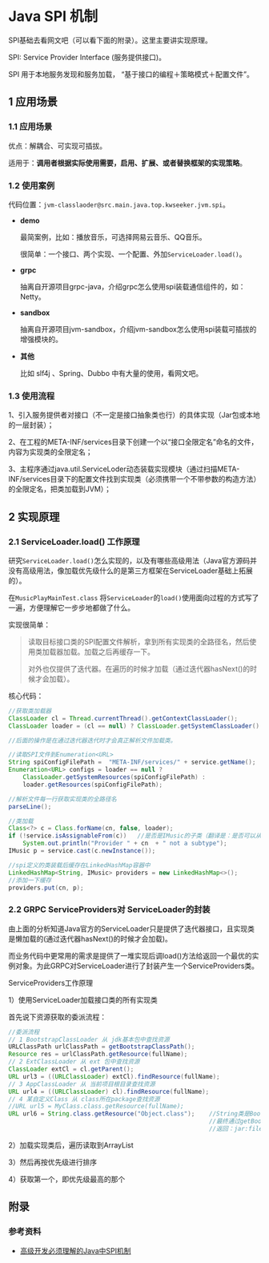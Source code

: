 # Java SPI 机制

SPI基础去看网文吧（可以看下面的附录）。这里主要讲实现原理。

SPI: Service Provider Interface (服务提供接口)。

SPI 用于本地服务发现和服务加载， “基于接口的编程＋策略模式＋配置文件”。



## 1 应用场景

### 1.1 应用场景

优点：解耦合、可实现可插拔。

适用于：**调用者根据实际使用需要，启用、扩展、或者替换框架的实现策略**。

### 1.2 使用案例

代码位置：`jvm-classlaoder@src.main.java.top.kwseeker.jvm.spi`。

+ **demo** 

  最简案例，比如：播放音乐，可选择网易云音乐、QQ音乐。

  很简单：一个接口、两个实现、一个配置、外加`ServiceLoader.load()`。

+ **grpc**

  抽离自开源项目grpc-java，介绍grpc怎么使用spi装载通信组件的，如：Netty。

+ **sandbox**

  抽离自开源项目jvm-sandbox，介绍jvm-sandbox怎么使用spi装载可插拔的增强模块的。

+ **其他**

  比如 slf4j 、Spring、Dubbo 中有大量的使用，看网文吧。

### 1.3 使用流程

1、引入服务提供者对接口（不一定是接口抽象类也行）的具体实现（Jar包或本地的一层封装）；

2、在工程的META-INF/services目录下创建一个以“接口全限定名”命名的文件，内容为实现类的全限定名；

3、主程序通过java.util.ServiceLoder动态装载实现模块（通过扫描META-INF/services目录下的配置文件找到实现类（必须携带一个不带参数的构造方法）的全限定名，把类加载到JVM）；



## 2 实现原理

### 2.1 ServiceLoader.load() 工作原理

 研究`ServiceLoader.load()`怎么实现的，以及有哪些高级用法（Java官方源码并没有高级用法，像加载优先级什么的是第三方框架在ServiceLoader基础上拓展的）。 

在`MusicPlayMainTest.class` 将`ServiceLoader`的`load()`使用面向过程的方式写了一遍，方便理解它一步步地都做了什么。

实现很简单：

> 读取目标接口类的SPI配置文件解析，拿到所有实现类的全路径名，然后使用类加载器加载。加载之后再缓存一下。
>
> 对外也仅提供了迭代器。在遍历的时候才加载（通过迭代器hasNext()的时候才会加载）。

核心代码：

```java
//获取类加载器
ClassLoader cl = Thread.currentThread().getContextClassLoader();
ClassLoader loader = (cl == null) ? ClassLoader.getSystemClassLoader() : cl;

//后面的操作是在通过迭代器迭代时才会真正解析文件加载类。

//读取SPI文件到Enumeration<URL>
String spiConfigFilePath =  "META-INF/services/" + service.getName();
Enumeration<URL> configs = loader == null ? 
    ClassLoader.getSystemResources(spiConfigFilePath) :
	loader.getResources(spiConfigFilePath);

//解析文件每一行获取实现类的全路径名
parseLine();

//类加载
Class<?> c = Class.forName(cn, false, loader);
if (!service.isAssignableFrom(c))   //是否是IMusic的子类（翻译是：是否可以从c转换为service）
    System.out.println("Provider " + cn  + " not a subtype");
IMusic p = service.cast(c.newInstance());

//spi定义的类装载后缓存在LinkedHashMap容器中
LinkedHashMap<String, IMusic> providers = new LinkedHashMap<>();
//添加一下缓存
providers.put(cn, p);
```

### 2.2 GRPC ServiceProviders对 ServiceLoader的封装

由上面的分析知道Java官方的ServiceLoader只是提供了迭代器接口，且实现类是懒加载的(通过迭代器hasNext()的时候才会加载)。

而业务代码中更常用的需求是提供了一堆实现后调load()方法给返回一个最优的实例对象。为此GRPC对ServiceLoader进行了封装产生一个ServiceProviders类。

ServiceProviders工作原理

1）使用ServiceLoader加载接口类的所有实现类

首先说下资源获取的委派流程：

```java
//委派流程
// 1 BootstrapClassLoader 从 jdk基本包中查找资源
URLClassPath urlClassPath = getBootstrapClassPath();
Resource res = urlClassPath.getResource(fullName);
// 2 ExtClassLoader 从 ext 包中查找资源
ClassLoader extCl = cl.getParent();
URL url3 = ((URLClassLoader) extCl).findResource(fullName);
// 3 AppClassLoader 从 当前项目根目录查找资源
URL url4 = ((URLClassLoader) cl).findResource(fullName);
// 4 某自定义Class 从 class所在package查找资源
//URL url5 = MyClass.class.getResource(fullName);
URL url6 = String.class.getResource("Object.class");	//String类是BootstrapClassLoader加载的，
														//最终通过getBootstrapResource(name)从/lib下的基本包中查找
														//返回：jar:file:/usr/lib/jvm/java-8-openjdk-amd64/jre/lib/rt.jar!/java/lang/Object.class
```

2）加载实现类后，遍历读取到ArrayList

3）然后再按优先级进行排序

4）获取第一个，即优先级最高的那个



## 附录

### 参考资料

+ [高级开发必须理解的Java中SPI机制](https://www.jianshu.com/p/46b42f7f593c)